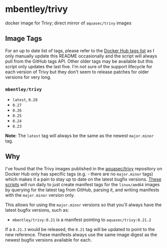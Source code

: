 # mbentley/trivy

docker image for Trivy; direct mirror of `aquasec/trivy` images

## Image Tags

For an up to date list of tags, please refer to the [Docker Hub tags list](https://hub.docker.com/r/mbentley/trivy/tags) as I only manually update this README occasionally and the script will always pull from the GitHub tags API. Other older tags may be available but this script only updates the last five. I'm not sure of the support lifecycle for each version of Trivy but they don't seem to release patches for older versions for very long.

### `mbentley/trivy`

* `latest`, `0.28`
* `0.27`
* `0.26`
* `0.25`
* `0.24`
* `0.23`

**Note**: The `latest` tag will always be the same as the newest `major.minor` tag.

## Why

I've found that the Trivy images published in the [aquasec/trivy](https://hub.docker.com/r/aquasec/trivy/) repository on Docker Hub only has specific tags (e.g. - there are no `major.minor` tags) which makes it a pain to stay up to date on the latest bugfix versions. [These scripts](https://github.com/mbentley/docker-trivy) will run daily to just create manifest tags for the `linux/amd64` images by querying for the latest tag from GitHub, parsing it, and writing manifests with the `major.minor` version only.

This allows for using the `major.minor` versions so that you'll always have the latest bugfix versions, such as:

* `mbentley/trivy:0.21` is a manifest pointing to `aquasec/trivy:0.21.2`

If a `0.21.3` would be released, the `0.21` tag will be updated to point to the new reference. These manifests always use the same image digest as the newest bugfix versions available for each.
